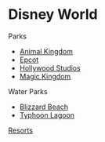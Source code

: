 # Disney World


Parks
- [Animal Kingdom](https://github.com/asemanko/travel-plans/blob/master/destination/north-america/usa/fl/disney-world/animal-kingdom/animal-kingdom.md)
- [Epcot](https://github.com/asemanko/travel-plans/blob/master/destination/north-america/usa/fl/disney-world/epcot/epcot.md)
- [Hollywood Studios](https://github.com/asemanko/travel-plans/blob/master/destination/north-america/usa/fl/disney-world/hollywood-studios/hollywood-studios.md)
- [Magic Kingdom](https://github.com/asemanko/travel-plans/blob/master/destination/north-america/usa/fl/disney-world/magic-kingdom/magic-kingdom.md)

Water Parks
- [Blizzard Beach](https://github.com/asemanko/travel-plans/blob/master/destination/north-america/usa/fl/disney-world/blizzard-beach/blizzard-beach.md)
- [Typhoon Lagoon](https://github.com/asemanko/travel-plans/blob/master/destination/north-america/usa/fl/disney-world/typhoon-lagoon/typhoon-lagoon.md)

[Resorts](https://github.com/asemanko/travel-plans/blob/master/destination/north-america/usa/fl/disney-world/resorts/resorts.md)

